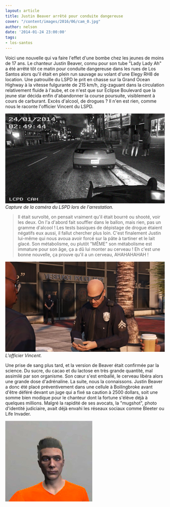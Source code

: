 ```yaml
---
layout: article
title: Justin Beaver arrêté pour conduite dangereuse
cover: "/content/images/2016/06/cam_0.jpg"
author: nelson
date: '2014-01-24 23:00:00'
tags:
- los-santos
---
```


Voici une nouvelle qui va faire l'effet d'une bombe chez les jeunes de moins de 17 ans. Le chanteur Justin Beaver, connu pour son tube "Lady Lady Ah" a été arrêté tôt ce matin pour conduite dangereuse dans les rues de Los Santos alors qu'il était en plein run sauvage au volant d'une Elegy RH8 de location. Une patrouille du LSPD le prit en chasse sur la Grand Ocean Highway à la vitesse fulgurante de 215 km/h, zig-zaguant dans la circulation relativement fluide à l'aube, et ce n'est que sur Eclipse Boulevard que la jeune star décida enfin d'abandonner la course poursuite, visiblement à cours de carburant. Excès d'alcool, de drogues ? Il n'en est rien, comme nous le raconte l'officier Vincent du LSPD.

![Capture de la caméra du LSPD lors de l'arrestation.](/content/images/2016/06/cam_0.jpg)
_Capture de la caméra du LSPD lors de l'arrestation._

> Il était survolté, on pensait vraiment qu'il était bourré ou shooté, voir les deux. On l'a d'abord fait souffler dans le ballon, mais rien, pas un gramme d'alcool ! Les tests basiques de dépistage de drogue étaient négatifs eux aussi, il fallut chercher plus loin. C'est finalement Justin lui-même qui nous avoua avoir forcé sur la pâte à tartiner et le lait glacé. Son métabolisme, ou plutôt "MÊME" son métabolisme est immature pour son âge, ça a dû lui monter au cerveau ! Eh c'est une bonne nouvelle, ça prouve qu'il a un cerveau, AHAHAHAHAH !

![L'officier Vincent.](/content/images/2016/06/0_0%20%284%29_11.jpg)
_L'officier Vincent._

Une prise de sang plus tard, et la version de Beaver était confirmée par la science. Du sucre, du cacao et du lactose en très grande quantité, mal assimilé par son organisme. Son cœur s'est emballé, le cerveau libéra alors une grande dose d'adrénaline. La suite, nous la connaissons. Justin Beaver a donc été placé préventivement dans une cellule à Boilingbroke avant d'être déféré devant un juge qui a fixé sa caution à 2500 dollars, soit une somme bien modique pour le chanteur dont la fortune s'élève déjà à quelques millions. Malgré la rapidité de ses avocats, la "mugshot", photo d'identité judiciaire, avait déjà envahi les réseaux sociaux comme Bleeter ou Life Invader.

![](/content/images/2016/06/mugshot.jpg)